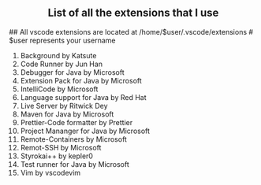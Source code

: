 <h2 align="center"> List of all the extensions that I use</h2>
## All vscode extensions are located at /home/$user/.vscode/extensions
# $user represents your username

1. Background by Katsute
2. Code Runner by Jun Han
3. Debugger for Java by Microsoft
4. Extension Pack for Java by Microsoft
5. IntelliCode by Microsoft
6. Language support for Java by Red Hat
7. Live Server by Ritwick Dey
8. Maven for Java by Microsoft
9. Prettier-Code formatter by Prettier
10. Project Mananger for Java by Microsoft
11. Remote-Containers by Microsoft
12. Remot-SSH by Microsoft
13. Styrokai++ by kepler0
14. Test runner for Java by Microsoft
15. Vim by vscodevim
